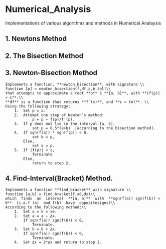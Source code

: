 # Numerical_Analysis
Implementations of various algorithms and methods in Numerical Analaysis

## 1. Newtons Method

## 2. The Bisection Method

## 3. Newton-Bisection Method
    Implements a function, **newton_bisection**, with signature \\
    function [p] = newton_bisection(f,df,a,b,tol)\\
    that attempts to approximate a root **p** ∈ **[a, b]**, with **|f(p)| < ε**.\\
    **df** is a function that returns **f′(x)**, and **ε = tol**. \\
    Using the following strategy:   
        1.  Set p = a.
        2.  Attempt one step of Newton’s method:
                p = p − f(p)/f′(p).
        3.  If p does not lie in the interval [a, b], 
                set p = 0.5*(a+b)  [according to the bisection method].
        4.  If sgn(f(a)) * sgn(f(p)) < 0, 
                set b = p,
            Else,
                set a = p.
        5.  If |f(p)| < ε,
                Terminate
            Else,
                return to step 2.

## 4. Find-Interval(Bracket) Method.
    Implements a function **find_bracket** with signature \\
    function [a,b] = find_bracket(f,x0,dx)\\
    which  finds  an  interval  **[a, b]**  with  **sgn(f(a)) sgn(f(b)) < 0**  (i.e.f (a)  and f(b)  have  oppositesigns)\\ 
    According to the following method:\\
        1.  Set a = b = x0.
        2.  Set a = a − ∆x.
            If sgn(f(a)) sgn(f(b)) < 0,
                Terminate.
        3.  Set b = b + ∆x.
            If sgn(f(a)) sgn(f(b)) < 0,
                Terminate.
        4.  Set ∆x = 2*∆x and return to step 2.